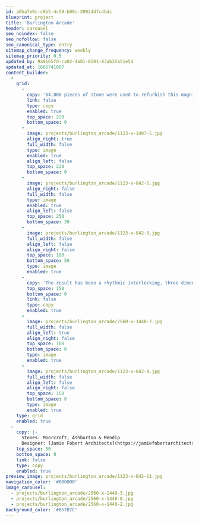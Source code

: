 ```yaml
---
id: a0ba7e0c-c8b5-4c59-b00c-20924dfc4bdc
blueprint: project
title: 'Burlington Arcade'
header: carousel
seo_noindex: false
seo_nofollow: false
seo_canonical_type: entry
sitemap_change_frequency: weekly
sitemap_priority: 0.5
updated_by: 9a9b65fd-ca02-4a81-8501-83ab35a51e54
updated_at: 1665741087
content_builder:
  -
    grid:
      -
        copy: '64,000 pieces of stone were used to refurbish this magnificent and iconic walkway in central London. The pattern was a combination of one found in Greenwich Palace and a Trompe l''oeil decorated floor in Florence.'
        link: false
        type: copy
        enabled: true
        top_space: 220
        bottom_space: 0
      -
        image: projects/burlington_arcade/1123-x-1497-5.jpg
        align_right: true
        full_width: false
        type: image
        enabled: true
        align_left: false
        top_space: 220
        bottom_space: 0
      -
        image: projects/burlington_arcade/1123-x-842-5.jpg
        align_right: false
        full_width: false
        type: image
        enabled: true
        align_left: false
        top_space: 250
        bottom_space: 30
      -
        image: projects/burlington_arcade/1123-x-842-3.jpg
        full_width: false
        align_left: false
        align_right: false
        top_space: 180
        bottom_space: 50
        type: image
        enabled: true
      -
        copy: 'The result has been a rhythmic interlocking, three dimensional design that reflects the arcade''s curvilinear forms found on the arches and grill work of the building. 150 tonnes of stone were used in the construction of the walkway including Moorcroft, Ashburton and Mendip'
        top_space: 150
        bottom_space: 0
        link: false
        type: copy
        enabled: true
      -
        image: projects/burlington_arcade/2560-x-1440-7.jpg
        full_width: false
        align_left: true
        align_right: false
        top_space: 100
        bottom_space: 0
        type: image
        enabled: true
      -
        image: projects/burlington_arcade/1123-x-842-4.jpg
        full_width: false
        align_left: false
        align_right: false
        top_space: 150
        bottom_space: 0
        type: image
        enabled: true
    type: grid
    enabled: true
  -
    copy: |-
      Stones: Moorcroft, Ashburton & Mendip
      Designer: [Jamie Fobert Architects](https://jamiefobertarchitects.com)
    top_space: 50
    bottom_space: 0
    link: false
    type: copy
    enabled: true
preview_image: projects/burlington_arcade/1123-x-842-11.jpg
navigation_color: '#000000'
image_carousel:
  - projects/burlington_arcade/2560-x-1440-3.jpg
  - projects/burlington_arcade/2560-x-1440-8.jpg
  - projects/burlington_arcade/2560-x-1440-2.jpg
background_color: '#857B7C'
---
```

